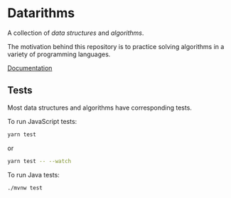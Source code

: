 # Datarithms

A collection of _data structures_ and _algorithms_.

The motivation behind this repository is to practice solving algorithms in a variety of programming languages.

[Documentation](./docs/index.html)

## Tests

Most data structures and algorithms have corresponding tests.

To run JavaScript tests:

```sh
yarn test
```

or 

```sh
yarn test -- --watch
```

To run Java tests:

```sh
./mvnw test
```